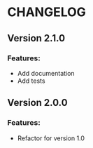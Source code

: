 # CHANGELOG

## Version 2.1.0
### Features:
* Add documentation
* Add tests

## Version 2.0.0
### Features:
* Refactor for version 1.0